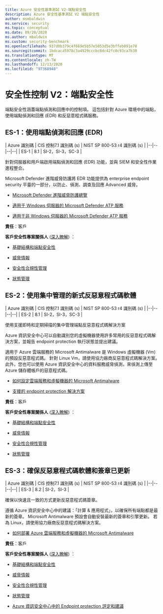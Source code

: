 ```yaml
---
title: Azure 安全性基準測試 V2-端點安全性
description: Azure 安全性基準測試 V2 端點安全性
author: msmbaldwin
ms.service: security
ms.topic: conceptual
ms.date: 09/20/2020
ms.author: mbaldwin
ms.custom: security-benchmark
ms.openlocfilehash: 937d0b379c4f669e5b57e5053d5e3bffeb091e78
ms.sourcegitcommit: 1bdcaca5978c3a4929cccbc8dc42fc0c93ca7b30
ms.translationtype: MT
ms.contentlocale: zh-TW
ms.lasthandoff: 12/13/2020
ms.locfileid: "97368948"
---
```

# <a name="security-control-v2-endpoint-security"></a>安全性控制 V2：端點安全性

端點安全性涵蓋端點偵測和回應中的控制項。 這包括針對 Azure 環境中的端點，使用端點偵測和回應 (EDR) 和反惡意程式碼服務。

## <a name="es-1-use-endpoint-detection-and-response-edr"></a>ES-1：使用端點偵測和回應 (EDR) 

| Azure 識別碼 | CIS 控制7.1 識別碼 (s)  | NIST SP 800-53 r4 識別碼 (s)  |
|--|--|--|--|
| ES-1 | 8.1 | SI-2，SI-3，SC-3 |

針對伺服器和用戶端啟用端點偵測和回應 (EDR) 功能，並與 SIEM 和安全性作業進程整合。

Microsoft Defender 進階威脅防護將 EDR 功能提供為 enterprise endpoint security 平臺的一部分，以防止、偵測、調查及回應 Advanced 威脅。 

- [Microsoft Defender 進階威脅防護總覽](/windows/security/threat-protection/microsoft-defender-atp/microsoft-defender-advanced-threat-protection)

- [適用于 Windows 伺服器的 Microsoft Defender ATP 服務](/windows/security/threat-protection/microsoft-defender-atp/configure-server-endpoints)

- [適用于非 Windows 伺服器的 Microsoft Defender ATP 服務](/windows/security/threat-protection/microsoft-defender-atp/configure-endpoints-non-windows)

**責任**：客戶

**客戶安全性專案關係人** ([深入瞭解](/azure/cloud-adoption-framework/organize/cloud-security#security-functions)) ：

- [基礎結構和端點安全性](/azure/cloud-adoption-framework/organize/cloud-security)

- [威脅情報](/azure/cloud-adoption-framework/organize/cloud-security-threat-intelligence)

- [安全性合規性管理](/azure/cloud-adoption-framework/organize/cloud-security-compliance-management)

- [狀態管理](/azure/cloud-adoption-framework/organize/cloud-security-compliance-management)

## <a name="es-2-use-centrally-managed-modern-anti-malware-software"></a>ES-2：使用集中管理的新式反惡意程式碼軟體

| Azure 識別碼 | CIS 控制7.1 識別碼 (s)  | NIST SP 800-53 r4 識別碼 (s)  |
|--|--|--|--|
| ES-2 | 8.1 | SI-2，SI-3，SC-3 |

使用支援即時和定期掃描的集中管理端點反惡意程式碼解決方案

Azure 資訊安全中心可以自動識別您的虛擬機器使用許多常用的反惡意程式碼解決方案，並報告 endpoint protection 執行狀態並提出建議。 

適用于 Azure 雲端服務的 Microsoft Antimalware 是 Windows 虛擬機器 (Vm) 的預設反惡意程式碼。 針對 Linux Vm，請使用協力廠商反惡意程式碼解決方案。  此外，您也可以使用 Azure 資訊安全中心的資料服務威脅偵測，來偵測上傳至 Azure 儲存體帳戶的惡意程式碼。 

- [如何設定雲端服務和虛擬機器的 Microsoft Antimalware](../fundamentals/antimalware.md)

- [支援的 endpoint protection 解決方案](../../security-center/security-center-services.md?tabs=features-windows#supported-endpoint-protection-solutions-)

**責任**：客戶

**客戶安全性專案關係人** ([深入瞭解](/azure/cloud-adoption-framework/organize/cloud-security#security-functions)) ：

- [基礎結構和端點安全性](/azure/cloud-adoption-framework/organize/cloud-security)

- [威脅情報](/azure/cloud-adoption-framework/organize/cloud-security-threat-intelligence)

- [安全性合規性管理](/azure/cloud-adoption-framework/organize/cloud-security-compliance-management)

- [狀態管理](/azure/cloud-adoption-framework/organize/cloud-security-compliance-management)

## <a name="es-3-ensure-anti-malware-software-and-signatures-are-updated"></a>ES-3：確保反惡意程式碼軟體和簽章已更新

| Azure 識別碼 | CIS 控制7.1 識別碼 (s)  | NIST SP 800-53 r4 識別碼 (s)  |
|--|--|--|--|
| ES-3 | 8.2 | SI-2，SI-3 |

確保以快速且一致的方式更新反惡意程式碼簽章。 

遵循 Azure 資訊安全中心中的建議：「計算 &amp; 應用程式」，以確保所有端點都是最新的簽章。 Microsoft Antimalware 預設會自動安裝最新的簽章和引擎更新。 若為 Linux，請使用協力廠商反惡意程式碼解決方案。

- [如何部署 Azure 雲端服務和虛擬機器的 Microsoft Antimalware](../fundamentals/antimalware.md)

**責任**：客戶

**客戶安全性專案關係人** ([深入瞭解](/azure/cloud-adoption-framework/organize/cloud-security#security-functions)) ：

- [基礎結構和端點安全性](/azure/cloud-adoption-framework/organize/cloud-security)

- [威脅情報](/azure/cloud-adoption-framework/organize/cloud-security-threat-intelligence)

- [安全性合規性管理](/azure/cloud-adoption-framework/organize/cloud-security-compliance-management)

- [狀態管理](/azure/cloud-adoption-framework/organize/cloud-security-compliance-management)

- [Azure 資訊安全中心中的 Endpoint protection 評定和建議](../../security-center/security-center-endpoint-protection.md)